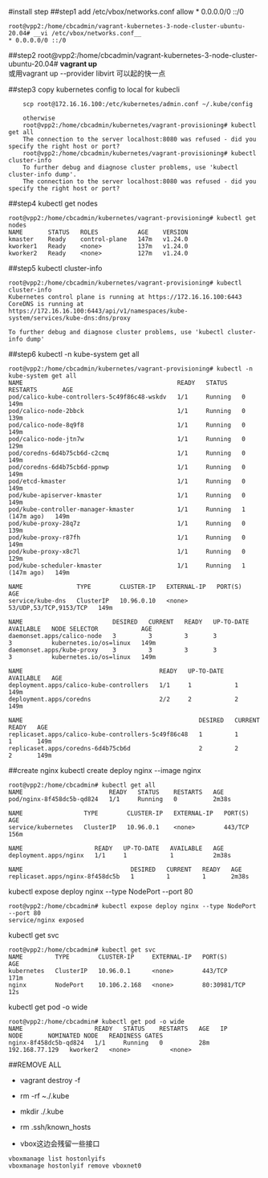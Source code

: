 
#install step
##step1 
add /etc/vbox/networks.conf allow * 0.0.0.0/0 ::/0

```
root@vpp2:/home/cbcadmin/vagrant-kubernetes-3-node-cluster-ubuntu-20.04# __vi /etc/vbox/networks.conf__
* 0.0.0.0/0 ::/0
```
                                                                                                                                 
##step2
root@vpp2:/home/cbcadmin/vagrant-kubernetes-3-node-cluster-ubuntu-20.04# __vagrant up__<br>
或用vagrant up --provider libvirt 可以起的快一点

##step3
copy kubernetes config to local for kubecli
```
    scp root@172.16.16.100:/etc/kubernetes/admin.conf ~/.kube/config
    
    otherwise
    root@vpp2:/home/cbcadmin/kubernetes/vagrant-provisioning# kubectl get all
    The connection to the server localhost:8080 was refused - did you specify the right host or port?
    root@vpp2:/home/cbcadmin/kubernetes/vagrant-provisioning# kubectl cluster-info
    To further debug and diagnose cluster problems, use 'kubectl cluster-info dump'.
    The connection to the server localhost:8080 was refused - did you specify the right host or port?
```

##step4
kubectl get nodes
```
root@vpp2:/home/cbcadmin/kubernetes/vagrant-provisioning# kubectl get nodes
NAME       STATUS   ROLES           AGE    VERSION
kmaster    Ready    control-plane   147m   v1.24.0
kworker1   Ready    <none>          137m   v1.24.0
kworker2   Ready    <none>          127m   v1.24.0
```
    
##step5 
kubectl cluster-info
```
root@vpp2:/home/cbcadmin/kubernetes/vagrant-provisioning# kubectl cluster-info
Kubernetes control plane is running at https://172.16.16.100:6443
CoreDNS is running at https://172.16.16.100:6443/api/v1/namespaces/kube-system/services/kube-dns:dns/proxy

To further debug and diagnose cluster problems, use 'kubectl cluster-info dump'
```


##step6
kubectl -n kube-system get all

```
root@vpp2:/home/cbcadmin/kubernetes/vagrant-provisioning# kubectl -n kube-system get all
NAME                                           READY   STATUS    RESTARTS       AGE
pod/calico-kube-controllers-5c49f86c48-wskdv   1/1     Running   0              149m
pod/calico-node-2bbck                          1/1     Running   0              139m
pod/calico-node-8q9f8                          1/1     Running   0              149m
pod/calico-node-jtn7w                          1/1     Running   0              129m
pod/coredns-6d4b75cb6d-c2cmq                   1/1     Running   0              149m
pod/coredns-6d4b75cb6d-ppnwp                   1/1     Running   0              149m
pod/etcd-kmaster                               1/1     Running   0              149m
pod/kube-apiserver-kmaster                     1/1     Running   0              149m
pod/kube-controller-manager-kmaster            1/1     Running   1 (147m ago)   149m
pod/kube-proxy-28q7z                           1/1     Running   0              139m
pod/kube-proxy-r87fh                           1/1     Running   0              149m
pod/kube-proxy-x8c7l                           1/1     Running   0              129m
pod/kube-scheduler-kmaster                     1/1     Running   1 (147m ago)   149m

NAME               TYPE        CLUSTER-IP   EXTERNAL-IP   PORT(S)                  AGE
service/kube-dns   ClusterIP   10.96.0.10   <none>        53/UDP,53/TCP,9153/TCP   149m

NAME                         DESIRED   CURRENT   READY   UP-TO-DATE   AVAILABLE   NODE SELECTOR            AGE
daemonset.apps/calico-node   3         3         3       3            3           kubernetes.io/os=linux   149m
daemonset.apps/kube-proxy    3         3         3       3            3           kubernetes.io/os=linux   149m

NAME                                      READY   UP-TO-DATE   AVAILABLE   AGE
deployment.apps/calico-kube-controllers   1/1     1            1           149m
deployment.apps/coredns                   2/2     2            2           149m

NAME                                                 DESIRED   CURRENT   READY   AGE
replicaset.apps/calico-kube-controllers-5c49f86c48   1         1         1       149m
replicaset.apps/coredns-6d4b75cb6d                   2         2         2       149m
```
    
    
##create nginx
kubectl create deploy nginx --image nginx
```
root@vpp2:/home/cbcadmin# kubectl get all
NAME                        READY   STATUS    RESTARTS   AGE
pod/nginx-8f458dc5b-qd824   1/1     Running   0          2m38s

NAME                 TYPE        CLUSTER-IP   EXTERNAL-IP   PORT(S)   AGE
service/kubernetes   ClusterIP   10.96.0.1    <none>        443/TCP   156m

NAME                    READY   UP-TO-DATE   AVAILABLE   AGE
deployment.apps/nginx   1/1     1            1           2m38s

NAME                              DESIRED   CURRENT   READY   AGE
replicaset.apps/nginx-8f458dc5b   1         1         1       2m38s
```
kubectl expose deploy nginx --type NodePort --port 80
```
root@vpp2:/home/cbcadmin# kubectl expose deploy nginx --type NodePort --port 80
service/nginx exposed
```
kubectl get svc

```
root@vpp2:/home/cbcadmin# kubectl get svc
NAME         TYPE        CLUSTER-IP     EXTERNAL-IP   PORT(S)        AGE
kubernetes   ClusterIP   10.96.0.1      <none>        443/TCP        171m
nginx        NodePort    10.106.2.168   <none>        80:30981/TCP   12s
```
kubectl get pod -o wide
```
root@vpp2:/home/cbcadmin# kubectl get pod -o wide
NAME                    READY   STATUS    RESTARTS   AGE   IP               NODE       NOMINATED NODE   READINESS GATES
nginx-8f458dc5b-qd824   1/1     Running   0          28m   192.168.77.129   kworker2   <none>           <none>
```

##REMOVE ALL
* vagrant destroy -f
* rm -rf ~./.kube
* mkdir ./.kube
* rm .ssh/known_hosts

* vbox这边会残留一些接口
```
vboxmanage list hostonlyifs
vboxmanage hostonlyif remove vboxnet0
```




